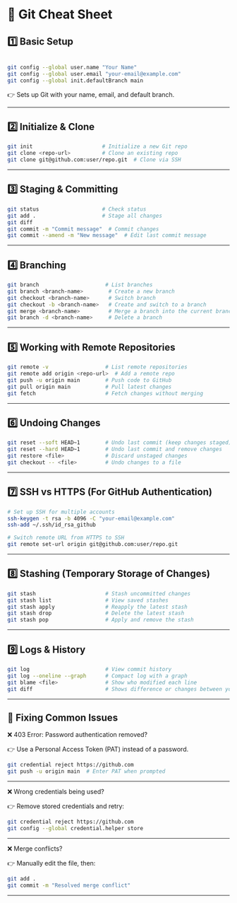 # 📝 Git Cheat Sheet




## 1️⃣ Basic Setup
```bash

git config --global user.name "Your Name"
git config --global user.email "your-email@example.com"
git config --global init.defaultBranch main

```
👉 Sets up Git with your name, email, and default branch.

________________________________________________________________

## 2️⃣ Initialize & Clone
```bash
git init                      # Initialize a new Git repo  
git clone <repo-url>          # Clone an existing repo  
git clone git@github.com:user/repo.git  # Clone via SSH

```
________________________________________________________________

## 3️⃣ Staging & Committing

```bash
git status                    # Check status  
git add .                     # Stage all changes
git diff
git commit -m "Commit message"  # Commit changes  
git commit --amend -m "New message"  # Edit last commit message  

```
________________________________________________________________
## 4️⃣ Branching


```bash
git branch                     # List branches  
git branch <branch-name>        # Create a new branch  
git checkout <branch-name>      # Switch branch  
git checkout -b <branch-name>   # Create and switch to a branch  
git merge <branch-name>         # Merge a branch into the current branch  
git branch -d <branch-name>     # Delete a branch  

```

________________________________________________________________

## 5️⃣ Working with Remote Repositories

```bash
git remote -v                  # List remote repositories  
git remote add origin <repo-url>  # Add a remote repo  
git push -u origin main        # Push code to GitHub  
git pull origin main           # Pull latest changes  
git fetch                      # Fetch changes without merging  

```

________________________________________________________________

## 6️⃣ Undoing Changes


```bash
git reset --soft HEAD~1        # Undo last commit (keep changes staged)  
git reset --hard HEAD~1        # Undo last commit and remove changes  
git restore <file>             # Discard unstaged changes  
git checkout -- <file>         # Undo changes to a file  

```
________________________________________________________________
## 7️⃣ SSH vs HTTPS (For GitHub Authentication)


```bash
# Set up SSH for multiple accounts
ssh-keygen -t rsa -b 4096 -C "your-email@example.com"
ssh-add ~/.ssh/id_rsa_github

# Switch remote URL from HTTPS to SSH
git remote set-url origin git@github.com:user/repo.git

```
________________________________________________________________

## 8️⃣ Stashing (Temporary Storage of Changes)


```bash
git stash                      # Stash uncommitted changes  
git stash list                 # View saved stashes  
git stash apply                # Reapply the latest stash  
git stash drop                 # Delete the latest stash  
git stash pop                  # Apply and remove the stash  

```

________________________________________________________________

## 9️⃣ Logs & History

```bash
git log                        # View commit history  
git log --oneline --graph      # Compact log with a graph  
git blame <file>               # Show who modified each line
git diff                       # Shows difference or changes between your current working directory and your staging area. 

```
________________________________________________________________

## 🔄 Fixing Common Issues
❌ 403 Error: Password authentication removed?

👉 Use a Personal Access Token (PAT) instead of a password.


```bash
git credential reject https://github.com
git push -u origin main  # Enter PAT when prompted

```
________________________________________________________________

❌ Wrong credentials being used?

👉 Remove stored credentials and retry:
```bash
git credential reject https://github.com
git config --global credential.helper store

```


________________________________________________________________

❌ Merge conflicts?

👉 Manually edit the file, then:
```bash
git add .
git commit -m "Resolved merge conflict"

```

________________________________________________________________
